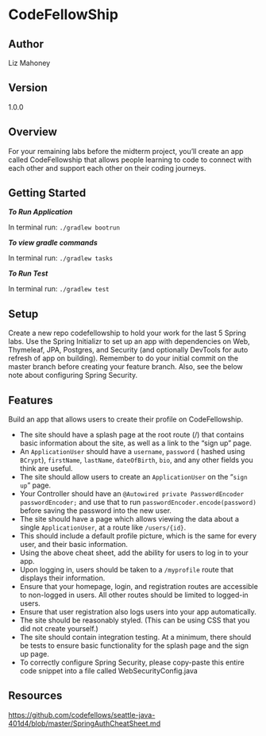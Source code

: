 # CodeFellowShip

## Author
Liz Mahoney

## Version 
1.0.0

## Overview
For your remaining labs before the midterm project, you’ll create an app called CodeFellowship that allows people 
learning to code to connect with each other and support each other on their coding journeys.

## Getting Started

***To Run Application***

In terminal run: `./gradlew bootrun`

***To view gradle commands***

In terminal run: `./gradlew tasks`

***To Run Test***

In terminal run: `./gradlew test`

## Setup

Create a new repo codefellowship to hold your work for the last 5 Spring labs. Use the Spring Initializr to set 
up an app with dependencies on Web, Thymeleaf, JPA, Postgres, and Security (and optionally DevTools for auto refresh 
of app on building). Remember to do your initial commit on the master branch before creating your feature branch. Also, 
see the below note about configuring Spring Security.

## Features

Build an app that allows users to create their profile on CodeFellowship.

- The site should have a splash page at the root route (/) that contains basic information about the site, as well as 
a link to the “sign up” page.
- An `ApplicationUser` should have a `username`, `password` ( hashed using `BCrypt`), `firstName`, `lastName`, `dateOfBirth`, `bio`, 
and any other fields you think are useful.
- The site should allow users to create an `ApplicationUser` on the “`sign up`” page.
- Your Controller should have an `@Autowired private PasswordEncoder passwordEncoder;` and use that to run 
`passwordEncoder.encode(password)` before saving the password into the new user.
- The site should have a page which allows viewing the data about a single `ApplicationUser`, at a route like `/users/{id}`.
- This should include a default profile picture, which is the same for every user, and their basic information.
- Using the above cheat sheet, add the ability for users to log in to your app.
- Upon logging in, users should be taken to a `/myprofile` route that displays their information.
- Ensure that your homepage, login, and registration routes are accessible to non-logged in users. All other routes 
should be limited to logged-in users.
- Ensure that user registration also logs users into your app automatically.
- The site should be reasonably styled. (This can be using CSS that you did not create yourself.)
- The site should contain integration testing. At a minimum, there should be tests to ensure basic functionality for 
the splash page and the sign up page.
- To correctly configure Spring Security, please copy-paste this entire code snippet into a file called 
WebSecurityConfig.java

## Resources 
https://github.com/codefellows/seattle-java-401d4/blob/master/SpringAuthCheatSheet.md



